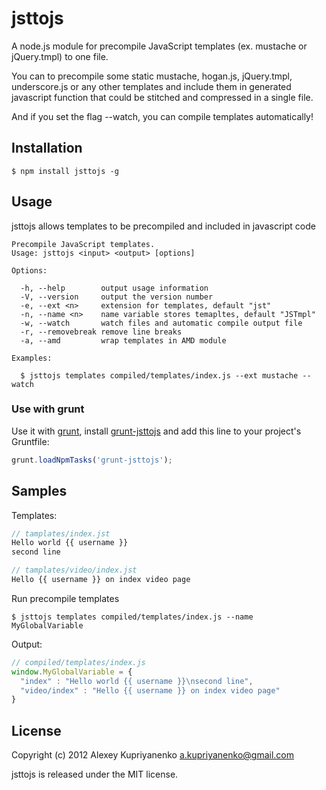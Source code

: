 jsttojs
=======

A node.js module for precompile JavaScript templates (ex. mustache or jQuery.tmpl) to one file.


You can to precompile some static mustache, hogan.js, jQuery.tmpl, underscore.js or any other templates and include them in generated javascript function that could be stitched and compressed in a single file.

And if you set the flag --watch, you can compile templates automatically!

Installation
-----

    $ npm install jsttojs -g


Usage
-----

jsttojs allows templates to be precompiled and included in javascript code

```
Precompile JavaScript templates.
Usage: jsttojs <input> <output> [options]

Options:

  -h, --help        output usage information
  -V, --version     output the version number
  -e, --ext <n>     extension for templates, default "jst"
  -n, --name <n>    name variable stores temapltes, default "JSTmpl"
  -w, --watch       watch files and automatic compile output file
  -r, --removebreak remove line breaks
  -a, --amd         wrap templates in AMD module

Examples:

  $ jsttojs templates compiled/templates/index.js --ext mustache --watch
```

### Use with grunt ###

Use it with [grunt](http://gruntjs.com/), install [grunt-jsttojs](https://github.com/kupriyanenko/grunt-jsttojs) and add this line to your project's Gruntfile:

```javascript
grunt.loadNpmTasks('grunt-jsttojs');
```

Samples
-----

Templates:

```javascript
// tamplates/index.jst
Hello world {{ username }}
second line
```

```javascript
// tamplates/video/index.jst
Hello {{ username }} on index video page
```

Run precompile templates

    $ jsttojs templates compiled/templates/index.js --name MyGlobalVariable

Output:

```javascript
// compiled/templates/index.js
window.MyGlobalVariable = {
  "index" : "Hello world {{ username }}\nsecond line",
  "video/index" : "Hello {{ username }} on index video page"
}
```

License
-----

Copyright (c) 2012 Alexey Kupriyanenko a.kupriyanenko@gmail.com

jsttojs is released under the MIT license.
